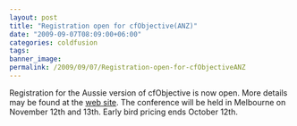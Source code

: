 ```yaml
---
layout: post
title: "Registration open for cfObjective(ANZ)"
date: "2009-09-07T08:09:00+06:00"
categories: coldfusion 
tags: 
banner_image: 
permalink: /2009/09/07/Registration-open-for-cfObjectiveANZ
---
```


Registration for the Aussie version of cfObjective is now open. More details may be found at the <a href="http://cfobjective.com.au/">web site</a>. The conference will be held in Melbourne on November 12th and 13th. Early bird pricing ends October 12th.